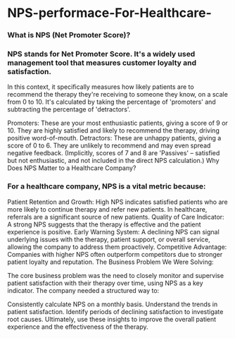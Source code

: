 # NPS-performace-For-Healthcare-
### What is NPS (Net Promoter Score)?

### NPS stands for Net Promoter Score. It's a widely used management tool that measures customer loyalty and satisfaction. 
In this context, it specifically measures how likely patients are to recommend the therapy they're receiving to someone they know, on a scale from 0 to 10. It's calculated by taking the percentage of 'promoters' and subtracting the percentage of 'detractors'.


 Promoters: These are your most enthusiastic patients, giving a score of 9 or 10. They are highly satisfied and likely to recommend the therapy, driving positive word-of-mouth.
Detractors: These are unhappy patients, giving a score of 0 to 6. They are unlikely to recommend and may even spread negative feedback.
(Implicitly, scores of 7 and 8 are 'Passives' – satisfied but not enthusiastic, and not included in the direct NPS calculation.)
Why Does NPS Matter to a Healthcare Company?

### For a healthcare company, NPS is a vital metric because:

 Patient Retention and Growth: High NPS indicates satisfied patients who are more likely to continue therapy and refer new patients. In healthcare, referrals are a significant source of new patients.
 Quality of Care Indicator: A strong NPS suggests that the therapy is effective and the patient experience is positive.
 Early Warning System: A declining NPS can signal underlying issues with the therapy, patient support, or overall service, allowing the company to address them proactively.
Competitive Advantage: Companies with higher NPS often outperform competitors due to stronger patient loyalty and reputation.
The Business Problem We Were Solving:

 The core business problem was the need to closely monitor and supervise patient satisfaction with their therapy over time, using NPS as a key indicator. The company needed a structured way to:

Consistently calculate NPS on a monthly basis.
Understand the trends in patient satisfaction.
Identify periods of declining satisfaction to investigate root causes.
Ultimately, use these insights to improve the overall patient experience and the effectiveness of the therapy.
